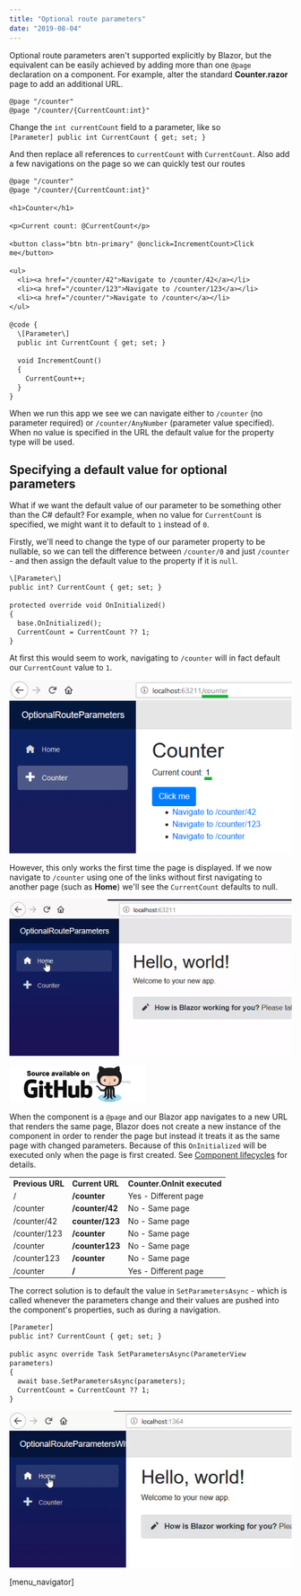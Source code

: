 ```yaml
---
title: "Optional route parameters"
date: "2019-08-04"
---
```


Optional route parameters aren't supported explicitly by Blazor, but the equivalent can be easily achieved by adding
more than one `@page` declaration on a component.
For example, alter the standard **Counter.razor** page to add an additional URL.

```razor
@page "/counter"
@page "/counter/{CurrentCount:int}"
```

Change the `int currentCount` field to a parameter, like so  
`[Parameter] public int CurrentCount { get; set; }`  
  
And then replace all references to `currentCount` with `CurrentCount`.
Also add a few navigations on the page so we can quickly test our routes

```razor
@page "/counter"
@page "/counter/{CurrentCount:int}"

<h1>Counter</h1>

<p>Current count: @CurrentCount</p>

<button class="btn btn-primary" @onclick=IncrementCount>Click me</button>

<ul>
  <li><a href="/counter/42">Navigate to /counter/42</a></li>
  <li><a href="/counter/123">Navigate to /counter/123</a></li>
  <li><a href="/counter/">Navigate to /counter</a></li>
</ul>

@code {
  \[Parameter\]
  public int CurrentCount { get; set; }

  void IncrementCount()
  {
    CurrentCount++;
  }
}
```

When we run this app we see we can navigate either to `/counter` (no parameter required) or `/counter/AnyNumber`
(parameter value specified).
When no value is specified in the URL the default value for the property type will be used.

## Specifying a default value for optional parameters

What if we want the default value of our parameter to be something other than the C# default?
For example, when no value for `CurrentCount` is specified, we might want it to default to `1` instead of `0`.

Firstly, we'll need to change the type of our parameter property to be nullable, so we can tell the difference between
`/counter/0` and just `/counter` - and then assign the default value to the property if it is `null`.

```razor
\[Parameter\]
public int? CurrentCount { get; set; }

protected override void OnInitialized()
{
  base.OnInitialized();
  CurrentCount = CurrentCount ?? 1;
}
```

At first this would seem to work, navigating to `/counter` will in fact default our `CurrentCount` value to `1`.

![](images/OptionalRouteParametersOnInitialized.png)

However, this only works the first time the page is displayed.
If we now navigate to `/counter` using one of the links without first navigating to another page (such as **Home**)
we'll see the `CurrentCount` defaults to null.

![](images/OptionalRouteParametersNull.gif)

[![](images/SourceLink.png)](https://github.com/mrpmorris/blazor-university/tree/master/src/Routing/OptionalRouteParameters)

When the component is a `@page` and our Blazor app navigates to a new URL that renders the same page,
Blazor does not create a new instance of the component in order to render the page but instead it treats it as the same page with changed parameters.
Because of this `OnInitialized` will be executed only when the page is first created.
See [Component lifecycles](http://blazor-university.com/components/component-lifecycles/) for details.

<table>
  <tbody>
    <tr>
      <td><strong>Previous URL</strong></td>
      <td><strong>Current URL</strong></td>
      <td><strong>Counter.OnInit executed</strong></td>
    </tr>
    <tr>
      <td>/</td>
      <td><strong>/counter</strong></td>
      <td>Yes - Different page</td>
    </tr>
    <tr>
      <td>/counter</td>
      <td><strong>/counter/42</strong></td>
      <td>No - Same page</td>
    </tr>
    <tr>
      <td>/counter/42</td>
      <td><strong>counter/123</strong></td>
      <td>No - Same page</td>
    </tr>
    <tr>
      <td>/counter/123</td>
      <td><strong>/counter</strong></td>
      <td>No - Same page</td>
    </tr>
    <tr>
      <td>/counter</td>
      <td><strong>/counter123</strong></td>
      <td>No - Same page</td>
    </tr>
    <tr>
      <td>/counter123</td>
      <td><strong>/counter</strong></td>
      <td>No - Same page</td>
    </tr>
    <tr>
      <td>/counter</td>
      <td><strong>/</strong></td>
      <td>Yes - Different page</td>
    </tr>
  </tbody>
</table>

The correct solution is to default the value in `SetParametersAsync` - which is called whenever the parameters change
and their values are pushed into the component's properties, such as during a navigation.

```razor
[Parameter]
public int? CurrentCount { get; set; }

public async override Task SetParametersAsync(ParameterView parameters)
{
  await base.SetParametersAsync(parameters);
  CurrentCount = CurrentCount ?? 1;
}
```

![](images/OptionalRouteParametersWithDefaultValues.gif)

\[menu\_navigator\]

